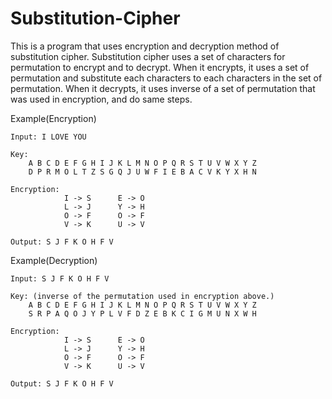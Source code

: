 # Substitution-Cipher

This is a program that uses encryption and decryption method of substitution cipher.
Substitution cipher uses a set of characters for permutation to encrypt and to decrypt.
When it encrypts, it uses a set of permutation and substitute each characters to each characters in the set of permutation.
When it decrypts, it uses inverse of a set of permutation that was used in encryption, and do same steps.

Example(Encryption)

    Input: I LOVE YOU

    Key: 
        A B C D E F G H I J K L M N O P Q R S T U V W X Y Z
        D P R M O L T Z S G Q J U W F I E B A C V K Y X H N
    
    Encryption: 
                I -> S      E -> O
                L -> J      Y -> H
                O -> F      O -> F
                V -> K      U -> V

    Output: S J F K O H F V

Example(Decryption)

    Input: S J F K O H F V

    Key: (inverse of the permutation used in encryption above.)
        A B C D E F G H I J K L M N O P Q R S T U V W X Y Z
        S R P A Q O J Y P L V F D Z E B K C I G M U N X W H
    
    Encryption: 
                I -> S      E -> O
                L -> J      Y -> H
                O -> F      O -> F
                V -> K      U -> V

    Output: S J F K O H F V
